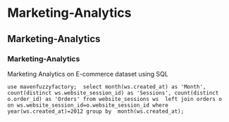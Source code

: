 # Marketing-Analytics
## Marketing-Analytics
### Marketing-Analytics
Marketing Analytics on E-commerce dataset using SQL


`use mavenfuzzyfactory; 
select month(ws.created_at) as 'Month', count(distinct ws.website_session_id) as 'Sessions', count(distinct o.order_id) as 'Orders'
from website_sessions ws 
left join orders o 
on ws.website_session_id=o.website_session_id
where year(ws.created_at)=2012
group by  month(ws.created_at);`

